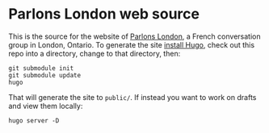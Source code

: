 # Parlons London web source

This is the source for the website of [Parlons London](https://parlonslondon.ca), a French conversation group in London, Ontario. To generate the site [install Hugo](https://gohugo.io/getting-started/installing/), check out this repo into a directory, change to that directory, then:

    git submodule init
    git submodule update
    hugo

That will generate the site to `public/`. If instead you want to work on drafts and view them locally:

    hugo server -D


